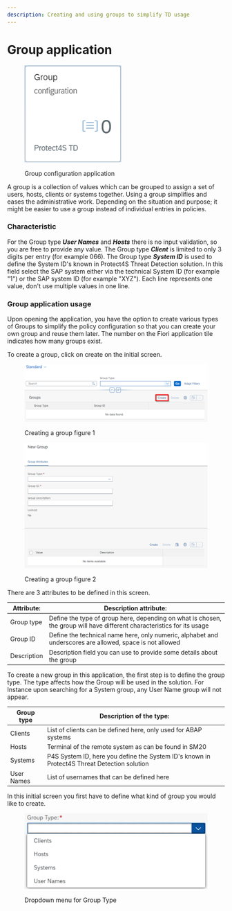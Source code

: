 ```yaml
---
description: Creating and using groups to simplify TD usage
---
```


# Group application



<figure><img src="../.gitbook/assets/image (2) (1).png" alt=""><figcaption><p>Group configuration application</p></figcaption></figure>

A group is a collection of values which can be grouped to assign a set of users, hosts, clients or systems together. Using a group simplifies and eases the administrative work. Depending on the situation and purpose; it might be easier to use a group instead of individual entries in policies.

### Characteristic

For the Group type _**User Names**_ and _**Hosts**_ there is no input validation, so you are free to provide any value. The Group type _**Client**_ is limited to only 3 digits per entry (for example 066). The Group type _**System ID**_ is used to define the System ID's known in Protect4S Threat Detection solution. In this field select the SAP system either via the technical System ID (for example "1") or the SAP system ID (for example "XYZ"). Each line represents one value, don't use multiple values in one line.

### Group application usage

Upon opening the application, you have the option to create various types of Groups to simplify the  policy configuration so that you can create your own group and reuse them later. The number on the Fiori application tile indicates how many groups exist.

To create a group, click on create on the initial screen.

<figure><img src="../.gitbook/assets/image (1) (1) (2).png" alt=""><figcaption><p>Creating a group figure 1</p></figcaption></figure>

<figure><img src="../.gitbook/assets/image (38).png" alt=""><figcaption><p>Creating a group figure 2</p></figcaption></figure>

There are 3 attributes to be defined in this screen.



| Attribute:  | Description attribute:                                                                                                  |
| ----------- | ----------------------------------------------------------------------------------------------------------------------- |
| Group type  | Define the type of group here, depending on what is chosen, the group will have different characteristics for its usage |
| Group ID    | Define the technical name here, only numeric, alphabet and underscores are allowed, space is not allowed                |
| Description | Description field you can use to provide some details about the group                                                   |

To create a new group in this application, the first step is to define the group type. The type affects how the Group will be used in the solution. For Instance upon searching for a System group, any User Name group will not appear.



| Group type | Description of the type:                                                                    |
| ---------- | ------------------------------------------------------------------------------------------- |
| Clients    | List of clients can be defined here, only used for ABAP systems                             |
| Hosts      | Terminal of the remote system as can be found in SM20                                       |
| Systems    | P4S System ID, here you define the System ID's known in Protect4S Threat Detection solution |
| User Names | List of usernames that can be defined here                                                  |

In this initial screen you first have to define what kind of group you would like to create.



<figure><img src="../.gitbook/assets/image (28).png" alt=""><figcaption><p>Dropdown menu for Group Type</p></figcaption></figure>

